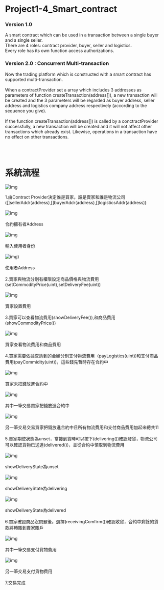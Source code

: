 # Project1-4_Smart_contract #
### Version 1.0 ###
  A smart contract which can be used in a transaction between a single buyer and a single seller.<br/>
There are 4 roles: contract provider, buyer, seller and logistics.<br/>
Every role has its own function access authorizations. <br/>
### Version 2.0 : Concurrent Multi-transaction ###
  Now the trading platform which is constructed with a smart contract has supported multi-transaction.<br/><br/>
When a contractProvider set a array which includes 3 addresses as parameters of function createTransaction(address[]), a new transaction will be created and the 3 parameters will be regarded as buyer address, seller address and logistics company address respectively (according to the sequence you give).<br/><br/>
If the function createTransaction(address[]) is called by a conctractProvider successfully, a new transaction will be created and it will not affect other transactions which already exist. Likewise, operations in a transaction have no effect on other transactions.

<br>
<br>

# 系統流程 #

![img](https://github.com/cislab-yzu/Project1-4_Smart_contract/blob/master/SmartContractDemo/1-4-1.png)

1.由Contract Provider決定誰是買家，誰是賣家和誰是物流公司([]sellerAddr(address),[]buyerAddr(address),[]logisticsAddr(address))<br/><br/>
![img](https://github.com/cislab-yzu/Project1-4_Smart_contract/blob/master/SmartContractDemo/1.png)<br/><br/>
合約擁有者Address<br/><br/>
![img](https://github.com/cislab-yzu/Project1-4_Smart_contract/blob/master/SmartContractDemo/2.png)<br/><br/>
輸入使用者身份<br/><br/>
![img](https://github.com/cislab-yzu/Project1-4_Smart_contract/blob/master/SmartContractDemo/3.png))<br/><br/>
使用者Address<br/><br/>
2.賣家與物流分別有權限設定商品價格與物流費用(setCommodityPrice(uint),setDeliveryFee(uint))<br/><br/>
![img](https://github.com/cislab-yzu/Project1-4_Smart_contract/blob/master/SmartContractDemo/4.png)<br/><br/>
賣家設置費用<br/><br/>
3.買家可以查看物流費用(showDeliveryFee()),和商品費用(showCommodityPrice())<br/><br/>
![img](https://github.com/cislab-yzu/Project1-4_Smart_contract/blob/master/SmartContractDemo/5.png)<br/><br/>
買家查看物流費用和商品費用<br/><br/>
4.買家需要依據查詢到的金額分別支付物流費用（payLogistics(uint))和支付商品費用(payCommidity(uint))，這些錢先暫時存在合約中<br/><br/>
![img](https://github.com/cislab-yzu/Project1-4_Smart_contract/blob/master/SmartContractDemo/7.png)<br/><br/>
 買家未把錢放進合約中<br/><br/>
![img](https://github.com/cislab-yzu/Project1-4_Smart_contract/blob/master/SmartContractDemo/8.png)<br/><br/>
其中一筆交易買家把錢放進合約中<br/><br/>
![img](https://github.com/cislab-yzu/Project1-4_Smart_contract/blob/master/SmartContractDemo/9.png)<br/><br/>
 另一筆交易交易買家把錢放進合約中且所有物流費用和支付商品費用加起來總共11<br/><br/>
5.賣家期使狀態為unset，當接到貨時可以按下(delivering())確認發貨，物流公司可以確認貨物已送達(delivered())，並從合約中領取到物流費用<br/><br/>
![img](https://github.com/cislab-yzu/Project1-4_Smart_contract/blob/master/SmartContractDemo/0.png)<br/><br/>
 showDeliveryState為unset<br/><br/>
![img](https://github.com/cislab-yzu/Project1-4_Smart_contract/blob/master/SmartContractDemo/10.png)<br/><br/>
showDeliveryState為delivering<br/><br/>
![img](https://github.com/cislab-yzu/Project1-4_Smart_contract/blob/master/SmartContractDemo/11.png)<br/><br/>
showDeliveryState為delivered<br/><br/>
6.買家確認商品沒問題後，選擇(receivingComfirm())確認收貨，合約中剩餘的貨款將轉賬到賣家賬戶<br/><br/>
![img](https://github.com/cislab-yzu/Project1-4_Smart_contract/blob/master/SmartContractDemo/12.png)<br/><br/>
其中一筆交易支付貨物費用<br/><br/>
![img](https://github.com/cislab-yzu/Project1-4_Smart_contract/blob/master/SmartContractDemo/13.png)<br/><br/>
另一筆交易支付貨物費用<br/><br/>
7.交易完成

